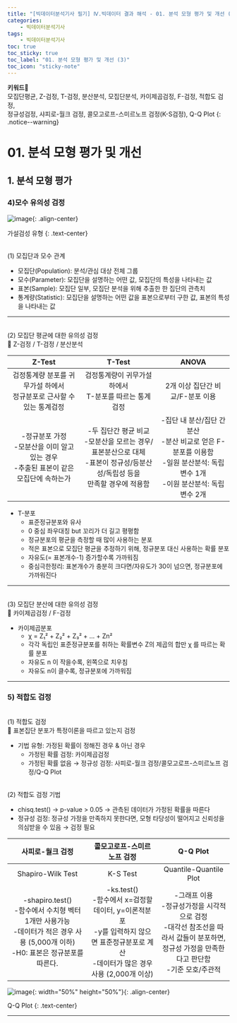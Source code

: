 ```yaml
---
title: "[빅데이터분석기사 필기] Ⅳ.빅데이터 결과 해석 - 01. 분석 모형 평가 및 개선 (3)"
categories:
    - 빅데이터분석기사
tags:
    - 빅데이터분석기사
toc: true
toc_sticky: true
toc_label: "01. 분석 모형 평가 및 개선 (3)"
toc_icon: "sticky-note"
---
```


**키워드🔑**<br>
모집단평균, Z-검정, T-검정, 분산분석, 모집단분석, 카이제곱검정, F-검정, 적합도 검정, 
<br>정규성검정, 샤피로-월크 검정, 콜모고로프-스미르노프 검정(K-S검정), Q-Q Plot
{: .notice--warning}

# 01. 분석 모형 평가 및 개선

## 1. 분석 모형 평가

### 4)모수 유의성 검정

![image](https://user-images.githubusercontent.com/55765292/135556765-9102f721-1627-411e-8deb-efcfda06bce3.png){: .align-center}

가설검성 유형
{: .text-center}

<br>
(1) 모집단과 모수 관계<br>

- 모집단(Population): 분석/관심 대상 전체 그룹
- 모수(Parameter): 모집단을 설명하는 어떤 값, 모집단의 특성을 나타내는 값
- 표본(Sample): 모집단 일부, 모집단 분석을 위해 추출한 한 집단의 관측치
- 통계량(Statistic): 모집단을 설명하는 어떤 값을 표본으로부터 구한 값, 표본의 특성을 나타내는 값

---

<br>
(2) 모집단 평균에 대한 유의성 검정<br>
📌 Z-검정 / T-검정 / 분산분석

|Z-Test|T-Test|ANOVA|
|:-----:|:-----:|:-----:|
|검정통계량 분포를 귀무가설 하에서<br>정규분포로 근사할 수 있는 통계검정|검정통계량이 귀무가설 하에서<br>T-분포를 따르는 통계검정|2개 이상 집단간 비교/F-분포 이용|
|-정규분포 가정<br>-모분산을 이미 알고 있는 경우<br>-추출된 표본이 같은 모집단에 속하는가|-두 집단간 평균 비교<br>-모분산을 모르는 경우/표본분산으로 대체<br>-표본이 정규성/등분산성/독립성 등을<br>만족할 경우에 적용함|-집단 내 분산/집단 간 분산<br>-분산 비교로 얻은 F-분포를 이용함<br>-일원 분산분석: 독립변수 1개<br>-이원 분산분석: 독립변수 2개|

- T-분포
	- 표준정규분포와 유사
	- 0 중심 좌우대칭 but 꼬리가 더 길고 평평함
	- 정규분포의 평균을 측정할 때 많이 사용하는 분포
	- 적은 표본으로 모집단 평균을 추정하기 위해, 정규분포 대신 사용하는 확률 분포
	- 자유도(= 표본개수-1) 증가할수록 가까워짐
	- 중심극한정리: 표본개수가 충분히 크다면/자유도가 30이 넘으면, 정규분포에 가까워진다
	
---

<br>
(3) 모집단 분산에 대한 유의성 검정<br>
📌 카이제곱검정 / F-검정

- 카이제곱분포
	- χ = Z₁² + Z₂² + Z₃² + ... + Zn²
	- 각각 독립인 표준정규분포를 취하는 확률변수 Z의 제곱의 합만 χ 를 따르는 확률 분포
	- 자유도 n 이 작을수록, 왼쪽으로 치우침
	- 자유도 n이 클수록, 정규분포에 가까워짐

---

### 5) 적합도 검정

<br>
(1) 적합도 검정<br>
📌 표본집단 분포가 특정이론을 따르고 있는지 검정

- 기법 유형: 가정된 확률이 정해진 경우 & 아닌 경우
	- 가정된 확률 검정: 카이제곱검정
	- 가정된 확률 없음 → 정규성 검정: 사피로-월크 검정/콜모고로프-스미르노프 검정/Q-Q Plot

<br>
(2) 적합도 검정 기법<br>

- chisq.test() → p-value > 0.05 → 관측된 데이터가 가정된 확률을 따른다
- 정규성 검정: 정규성 가정을 만족하지 못한다면, 모형 타당성이 떨어지고 신뢰성을 의심받을 수 있음 → 검정 필요

|사피로-월크 검정|콜모고로프-스미르노프 검정|Q-Q Plot|
|:-----:|:-----:|:-----:|
|Shapiro-Wilk Test|K-S Test|Quantile-Quantile Plot|
|-shapiro.test()<br>-함수에서 수치형 벡터 1개만 사용가능<br>-데이터가 적은 경우 사용 (5,000개 이하)<br>-H0: 표본은 정규분포를 따른다.|-ks.test()<br>-함수에서 x=검정할 데이터, y=이론적분포<br>-y를 입력하지 않으면 표준정규분포로 계산<br>-데이터가 많은 경우 사용 (2,000개 이상)|-그래프 이용<br>-정규성가정을 시각적으로 검정<br>-대각선 참조선을 따라서 값들이 분포하면,<br>정규성 가정을 만족한다고 판단함<br>-기준 모호/주관적|

![image](https://user-images.githubusercontent.com/55765292/135556701-71ff941b-1a98-40f8-b8b9-2979fc63d10b.png){: width="50%" height="50%"}{:  .align-center}

Q-Q Plot
{: .text-center}

---
